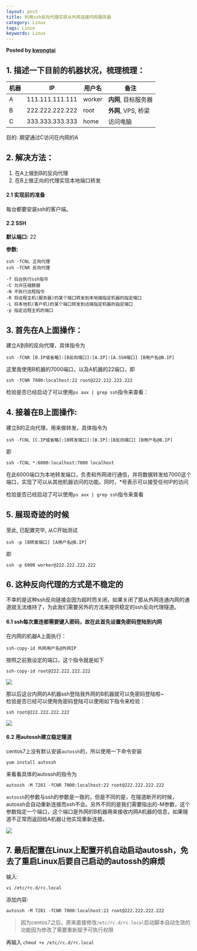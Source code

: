 ```yaml
---  
layout: post  
title: 利用ssh反向代理实现从外网连接内网服务器  
category: Linux  
tags: Linux  
keywords: Linux  
---  
```


__Posted by [kwongtai](https://www.cnblogs.com/kwongtai/p/6903420.html)__  

## 1\. 描述一下目前的机器状况，梳理梳理：  

| 机器 | IP | 用户名 | 备注 |  
| --- | --- | --- | --- |  
| A | 111.111.111.111 | worker | **内网**, 目标服务器 |  
| B | 222.222.222.222 | root | **外网**, VPS, 桥梁 |  
| C | 333.333.333.333 | home | 访问电脑 |  

目的: 期望通过C访问在内网的A  

## 2\. 解决方法：  

1. 在A上做到B的反向代理  
2. 在B上做正向的代理实现本地端口转发  

#### 2.1 实现前的准备  

每台都要安装ssh的客户端。  

#### 2.2 SSH  
**默认端口:** 22  

**参数:**  
```  
ssh -fCNL 正向代理  
ssh -fCNR 反向代理  

-f 后台执行ssh指令  
-C 允许压缩数据  
-N 不执行远程指令  
-R 将远程主机(服务器)的某个端口转发到本地端指定机器的指定端口  
-L 将本地机(客户机)的某个端口转发到远端指定机器的指定端口  
-p 指定远程主机的端口  
```  

## 3\. 首先在A上面操作：  

建立A到B的反向代理，具体指令为  

```  
ssh -fCNR [B.IP或省略]:[B反向端口]:[A.IP]:[A.SSH端口] [B用户名@B.IP]  
```  

这里我使用B机器的7000端口，以及A机器的22端口，即  

```  
ssh -fCNR 7000:localhost:22 root@222.222.222.222  
```  

检验是否已经启动了可以使用`ps aux | grep ssh`指令来查看：  

## 4\. 接着在B上面操作:  

建立B的正向代理，用来做转发，具体指令为  

```  
ssh -fCNL [C.IP或省略]:[B转发端口]:[B.IP]:[B反向端口] [B用户名@B.IP]  
```  

即  

```  
ssh -fCNL *:6000:localhost:7000 localhost  
```  

在此6000端口为本地转发端口，负责和外网进行通信，并将数据转发给7000这个端口，实现了可以从其他机器访问的功能。同时，*号表示可以接受任何IP的访问  

检验是否已经启动了可以使用`ps aux | grep ssh`指令来查看  

## 5\. 展现奇迹的时候  

至此, 已配置完毕, 从C开始测试  

```  
ssh -p [B转发端口] [A用户名@B.IP]  
```  

即  

```  
ssh -p 6000 worker@222.222.222.222 
```  

## 6\. 这种反向代理的方式是不稳定的  

不幸的是这种ssh反向链接会因为超时而关闭，如果关闭了那从外网连通内网的通道就无法维持了，为此我们需要另外的方法来提供稳定的ssh反向代理隧道。  

#### 6.1 ssh每次重连都需要键入密码，故在此首先设置免密码登陆到内网  

在内网的机器A上面执行：  

```  
ssh-copy-id 外网用户名@外网IP 
```  

按照之前我设定的端口，这个指令就是如下  

```  
ssh-copy-id root@222.222.222.222  
```  

![](https://images2015.cnblogs.com/blog/1065122/201705/1065122-20170525140004169-2063638624.png)  

那以后这台内网的A机器ssh登陆我外网的B机器就可以免密码登陆啦~  
检验是否已经可以使用免密码登陆可以使用如下指令来检验：  

```  
ssh root@222.222.222.222  
```  

![](https://images2015.cnblogs.com/blog/1065122/201705/1065122-20170525140012263-31922564.png)  

#### 6.2 用autossh建立稳定隧道  

centos7上没有默认安装`autossh`的，所以使用一下命令安装  

```  
yum install autossh  
```  

来看看具体的autossh的指令为  

```  
autossh -M 7281 -fCNR 7000:localhost:22 root@222.222.222.222 
```  

`autossh`的参数与ssh的参数是一致的，但是不同的是，在隧道断开的时候，autossh会自动重新连接而ssh不会。另外不同的是我们需要指出的-M参数，这个参数指定一个端口，这个端口是外网的B机器用来接收内网A机器的信息，如果隧道不正常而返回给A机器让他实现重新连接。  

![](https://images2015.cnblogs.com/blog/1065122/201705/1065122-20170525140018575-1671292840.png)  

## 7\. 最后配置在Linux上配置开机自动启动autossh，免去了重启Linux后要自己启动的autossh的麻烦  

输入:  

`vi /etc/rc.d/rc.local`  

添加内容:  

`autossh -M 7281 -fCNR 7000:localhost:22 root@222.222.222.222`  

> 因为centos7之后，原来直接修改`/etc/rc.d/rc.local`启动脚本自动生效的功能因为修改了需要重新赋予可执行权限  

再输入 `chmod +x /etc/rc.d/rc.local`  


